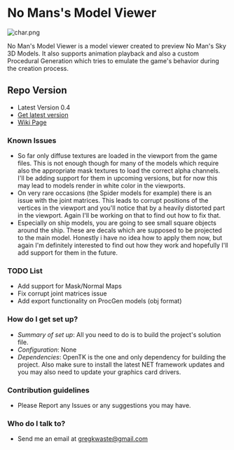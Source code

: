 # **No Mans's Model Viewer** #
![char.png](http://i.imgur.com/KkotCjBl.png)

No Man's Model Viewer is a model viewer created to preview No Man's Sky 3D Models. It also supports animation playback and also a custom Procedural Generation which tries to emulate the game's behavior during the creation process.

## **Repo Version** ##

* Latest Version 0.4
* [Get latest version](https://bitbucket.org/gregkwaste/nms-viewer/downloads)
* [Wiki Page](https://bitbucket.org/gregkwaste/nms-viewer/wiki/Home)
### Known Issues ###
* So far only diffuse textures are loaded in the viewport from the game files. This is not enough though for many of the models which require also the appropriate mask textures to load the correct alpha channels. I'll be adding support for them in upcoming versions, but for now this may lead to models render in white color in the viewports.
* On very rare occasions (the Spider models for example) there is an issue with the joint matrices. This leads to corrupt positions of the vertices in the viewport and you'll notice that by a heavily distorted part in the viewport. Again I'll be working on that to find out how to fix that.
* Especially on ship models, you are going to see small square objects around the ship. These are decals which are supposed to be projected to the main model. Honestly i have no idea how to apply them now, but again I'm definitely interested to find out how they work and hopefully I'll add support for them in the future.

### TODO List ###
* Add support for Mask/Normal Maps
* Fix corrupt joint matrices issue
* Add export functionality on ProcGen models (obj format)

### How do I get set up? ###

* *Summary of set up*: All you need to do is to build the project's solution file.
* *Configuration*: None
* *Dependencies*: OpenTK is the one and only dependency for building the project. Also make sure to install the latest NET framework updates and you may also need to update your graphics card drivers.

### Contribution guidelines ###
* Please Report any Issues or any suggestions you may have.

### Who do I talk to? ###

* Send me an email at gregkwaste@gmail.com